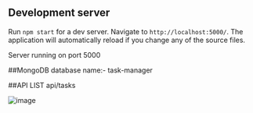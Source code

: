 ## Development server

Run `npm start` for a dev server. Navigate to `http://localhost:5000/`. The application will automatically reload if you change any of the source files.

Server running on port 5000

##MongoDB
database name:- task-manager

##API LIST
api/tasks

![image](https://github.com/user-attachments/assets/87269383-20b7-43ad-a2a1-ce446eabe1e4)
